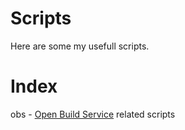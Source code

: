 Scripts
=======

Here are some my usefull scripts.


Index
=====

obs - [Open Build Service](https://build.opensuse.org/) related scripts
